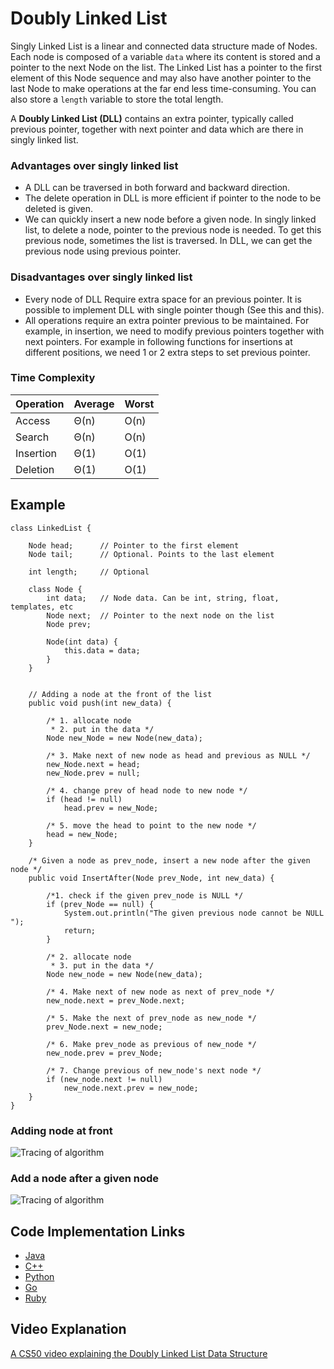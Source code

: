 Doubly Linked List
==================

Singly Linked List is a linear and connected data structure made of Nodes. Each node is composed of a variable `data` where its content is stored and a pointer to the next Node on the list. The Linked List has a pointer to the first element of this Node sequence and may also have another pointer to the last Node to make operations at the far end less time-consuming. You can also store a `length` variable to store the total length.

A **Doubly Linked List (DLL)** contains an extra pointer, typically called previous pointer, together with next pointer and data which are there in singly linked list.

### Advantages over singly linked list

-   A DLL can be traversed in both forward and backward direction.
-   The delete operation in DLL is more efficient if pointer to the node to be deleted is given.
-   We can quickly insert a new node before a given node. In singly linked list, to delete a node, pointer to the previous node is needed. To get this previous node, sometimes the list is traversed. In DLL, we can get the previous node using previous pointer.

### Disadvantages over singly linked list

-   Every node of DLL Require extra space for an previous pointer. It is possible to implement DLL with single pointer though (See this and this).
-   All operations require an extra pointer previous to be maintained. For example, in insertion, we need to modify previous pointers together with next pointers. For example in following functions for insertions at different positions, we need 1 or 2 extra steps to set previous pointer.

### Time Complexity

<table><thead><tr class="header"><th>Operation</th><th>Average</th><th>Worst</th></tr></thead><tbody><tr class="odd"><td>Access</td><td>Θ(n)</td><td>O(n)</td></tr><tr class="even"><td>Search</td><td>Θ(n)</td><td>O(n)</td></tr><tr class="odd"><td>Insertion</td><td>Θ(1)</td><td>O(1)</td></tr><tr class="even"><td>Deletion</td><td>Θ(1)</td><td>O(1)</td></tr></tbody></table>

Example
-------

    class LinkedList {

        Node head;      // Pointer to the first element
        Node tail;      // Optional. Points to the last element

        int length;     // Optional

        class Node {
            int data;   // Node data. Can be int, string, float, templates, etc
            Node next;  // Pointer to the next node on the list
            Node prev;

            Node(int data) {
                this.data = data;
            }
        }


        // Adding a node at the front of the list
        public void push(int new_data) {

            /* 1. allocate node
             * 2. put in the data */
            Node new_Node = new Node(new_data);

            /* 3. Make next of new node as head and previous as NULL */
            new_Node.next = head;
            new_Node.prev = null;

            /* 4. change prev of head node to new node */
            if (head != null)
                head.prev = new_Node;

            /* 5. move the head to point to the new node */
            head = new_Node;
        }

        /* Given a node as prev_node, insert a new node after the given node */
        public void InsertAfter(Node prev_Node, int new_data) {

            /*1. check if the given prev_node is NULL */
            if (prev_Node == null) {
                System.out.println("The given previous node cannot be NULL ");
                return;
            }

            /* 2. allocate node
             * 3. put in the data */
            Node new_node = new Node(new_data);

            /* 4. Make next of new node as next of prev_node */
            new_node.next = prev_Node.next;

            /* 5. Make the next of prev_node as new_node */
            prev_Node.next = new_node;

            /* 6. Make prev_node as previous of new_node */
            new_node.prev = prev_Node;

            /* 7. Change previous of new_node's next node */
            if (new_node.next != null)
                new_node.next.prev = new_node;
        }
    }

### Adding node at front

![Tracing of algorithm](https://www.geeksforgeeks.org/wp-content/uploads/gq/2014/03/DLL_add_front1.png)

### Add a node after a given node

![Tracing of algorithm](https://www.geeksforgeeks.org/wp-content/uploads/gq/2014/03/DLL_add_middle1.png)

Code Implementation Links
-------------------------

-   [Java](https://github.com/TheAlgorithms/Java/blob/master/DataStructures/Lists/DoublyLinkedList.java)
-   [C++](https://github.com/TheAlgorithms/C-Plus-Plus/blob/master/Data%20Structure/Doubly%20Linked%20List.cpp)
-   [Python](https://github.com/TheAlgorithms/Python/blob/master/data_structures/linked_list/doubly_linked_list.py)
-   [Go](https://github.com/TheAlgorithms/Go/blob/master/data-structures/linked-list/double-linkedlist.go)
-   [Ruby](https://github.com/TheAlgorithms/Ruby/blob/master/data_structures/linked_lists/double_list.rb)

Video Explanation
-----------------

[A CS50 video explaining the Doubly Linked List Data Structure](https://www.youtube.com/watch?v=FHMPswJDCvU)
